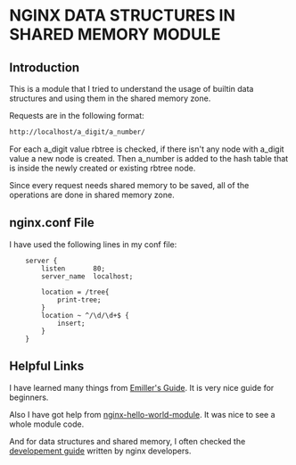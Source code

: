 # NGINX DATA STRUCTURES IN SHARED MEMORY MODULE

## Introduction

This is a module that I tried to understand the usage of builtin data structures and using them in the shared memory zone.

Requests are in the following format:

```bash
http://localhost/a_digit/a_number/
``` 

For each a_digit value rbtree is checked, if there isn't any node with a_digit value a new node is created. Then a_number is added to the hash table that is inside the newly created or existing rbtree node.

Since every request needs shared memory to be saved, all of the operations are done in shared memory zone.

## nginx.conf File

I have used the following lines in my conf file:

```
    server {
        listen       80;
        server_name  localhost;
        
        location = /tree{
            print-tree;
        }
        location ~ ^/\d/\d+$ {
            insert;
        }
    }
``` 

## Helpful Links

I have learned many things from [Emiller's Guide](https://www.evanmiller.org/nginx-modules-guide.html). It is very nice guide for beginners.

Also I have got help from [nginx-hello-world-module](https://github.com/perusio/nginx-hello-world-module). It was nice to see a whole module code.

And for data structures and shared memory, I often checked the [developement guide](http://nginx.org/en/docs/dev/development_guide.html) written by nginx developers.